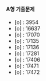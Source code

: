 #### A형 기출문제

- [o] : 3954
- [o] : 16637
- [o] : 17070
- [o] : 17135
- [o] : 17136
- [o] : 17281
- [o] : 17406
- [o] : 17471
- [o] : 17472